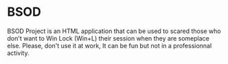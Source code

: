 # BSOD
BSOD Project is an HTML application that can be used to scared those who don't want to Win Lock (Win+L) their session when they are someplace else.
Please, don't use it at work, It can be fun but not in a professionnal activity.
